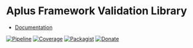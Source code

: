 # Aplus Framework Validation Library

- [Documentation](https://docs.aplus-framework.com/guides/libraries/validation/)

[![Pipeline](https://gitlab.com/aplus-framework/libraries/validation/badges/master/pipeline.svg)](https://gitlab.com/aplus-framework/libraries/validation/-/pipelines?scope=branches)
[![Coverage](https://gitlab.com/aplus-framework/libraries/validation/badges/master/coverage.svg?job=test:php)](https://aplus-framework.gitlab.io/libraries/validation/coverage/)
[![Packagist](https://img.shields.io/packagist/v/aplus/validation)](https://packagist.org/packages/aplus/validation)
[![Donate](https://img.shields.io/badge/open%20source-donate-orange)](https://www.paypal.com/donate/?hosted_button_id=NGBNW5PY4VSJ4)
